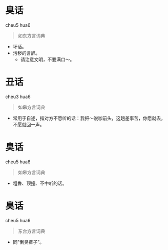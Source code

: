 # 臭话
cheu5 hua6
> 如东方言词典
- 坏话。
- 污秽的言辞。
  - 请注意文明，不要满口～。

# 丑话
cheu3 hua6
> 如皋方言词典
- 常用于自述，指对方不愿听的话：我把～说咖前头，这趟差事苦，你愿就去，不愿就回一声。

# 臭话
cheu5 hua6
> 如皋方言词典
- 粗鲁、顶撞、不中听的话。

# 臭话
cheu5 hua6
> 东台方言词典
- 同"倒臭裤子"。
